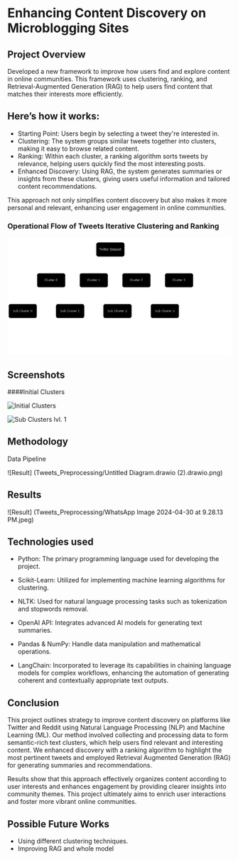 
# Enhancing Content Discovery on Microblogging Sites

## Project Overview
Developed a new framework to improve how users find and explore content in online communities. This framework uses clustering, ranking, and Retrieval-Augmented Generation (RAG) to help users find content that matches their interests more efficiently.

## Here’s how it works:

- Starting Point: Users begin by selecting a tweet they're interested in.
- Clustering: The system groups similar tweets together into clusters, making it easy to browse related content.
- Ranking: Within each cluster, a ranking algorithm sorts tweets by relevance, helping users quickly find the most interesting posts.
- Enhanced Discovery: Using RAG, the system generates summaries or insights from these clusters, giving users useful information and tailored content recommendations.

This approach not only simplifies content discovery but also makes it more personal and relevant, enhancing user engagement in online communities.

### Operational Flow of Tweets Iterative Clustering and Ranking

![Content Discovery Using Iterative Clustering](Tweets_Preprocessing/Diag.png)







## Screenshots

####Initial Clusters

![Initial Clusters]([Tweets_Preprocessing/Screenshot_2024-05-07_151447.png](https://github.com/Maspie/Ranking-Clustering-Enhancing-Experience-of-Micro-Blogging-Sites/blob/18feb26cd8adf0a4df0dd12c9ea89b2257d96d42/Tweets_Preprocessing/Cluster%201.png))

![Sub Clusters lvl. 1](Tweets_Preprocessing/Screenshot_2024-05-07_152715.png)













## Methodology

Data Pipeline

![Result]
(Tweets_Preprocessing/Untitled Diagram.drawio (2).drawio.png)
## Results

![Result]
(Tweets_Preprocessing/WhatsApp Image 2024-04-30 at 9.28.13 PM.jpeg)
## Technologies used

- Python: The primary programming language used for developing the project.

- Scikit-Learn: Utilized for implementing machine learning algorithms for clustering.

- NLTK: Used for natural language processing tasks such as tokenization and stopwords removal.

- OpenAI API: Integrates advanced AI models for generating text summaries.

- Pandas & NumPy: Handle data manipulation and mathematical operations.

- LangChain: Incorporated to leverage its capabilities in chaining language models for complex workflows, enhancing the automation of generating coherent and contextually appropriate text outputs.
## Conclusion

This project outlines strategy to improve content discovery on platforms like Twitter and Reddit using Natural Language Processing (NLP) and Machine Learning (ML). Our method involved collecting and processing data to form semantic-rich text clusters, which help users find relevant and interesting content. We enhanced discovery with a ranking algorithm to highlight the most pertinent tweets and employed Retrieval Augmented Generation (RAG) for generating summaries and recommendations.

Results show that this approach effectively organizes content according to user interests and enhances engagement by providing clearer insights into community themes. This project ultimately aims to enrich user interactions and foster more vibrant online communities.
## Possible Future Works

- Using different clustering techniques.
- Improving RAG and whole model

